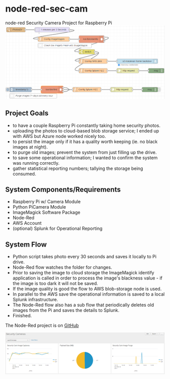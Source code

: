 # node-red-sec-cam
node-red Security Camera Project for Raspberry Pi
![Node-Red GUI](https://raw.githubusercontent.com/csyvenky/node-red-sec-cam/master/nr-gui.PNG "Node-Red GUI")

## Project Goals
- to have a couple Raspberry Pi constantly taking home security photos.
- uploading the photos to cloud-based blob storage service; I ended up with AWS but Azure node worked nicely too.
- to persist the image only if it has a quality worth keeping (ie. no black images at night).
- to purge old images; prevent the system from just filling up the drive.
- to save some operational information; I wanted to confirm the system was running correctly.
- gather statistical reporting numbers; tallying the storage being consumed.

## System Components/Requirements
- Raspberry Pi w/ Camera Module
- Python PiCamera Module 
- ImageMagick Software Package
- Node-Red
- AWS Account
- (optional) Splunk for Operational Reporting

## System Flow
- Python script takes photo every 30 seconds and saves it locally to Pi drive.
- Node-Red flow watches the folder for changes.
- Prior to saving the image to cloud storage the ImageMagick identify application is called in order to process the image's blackness value - if the image is too dark it will not be saved.
- If the image quality is good the flow to AWS blob-storage node is used.
- In parallel to the AWS save the operational information is saved to a local Splunk infrastructure.
- The Node-Red flow also has a sub flow that periodically deletes old images from the Pi and saves the details to Splunk.
- Finished.

The Node-Red project is on [GitHub](https://github.com/csyvenky/node-red-sec-cam)

![Splunk Dashboard](https://raw.githubusercontent.com/csyvenky/node-red-sec-cam/master/splunk-dashboard.PNG "Splunk Dashboard")
